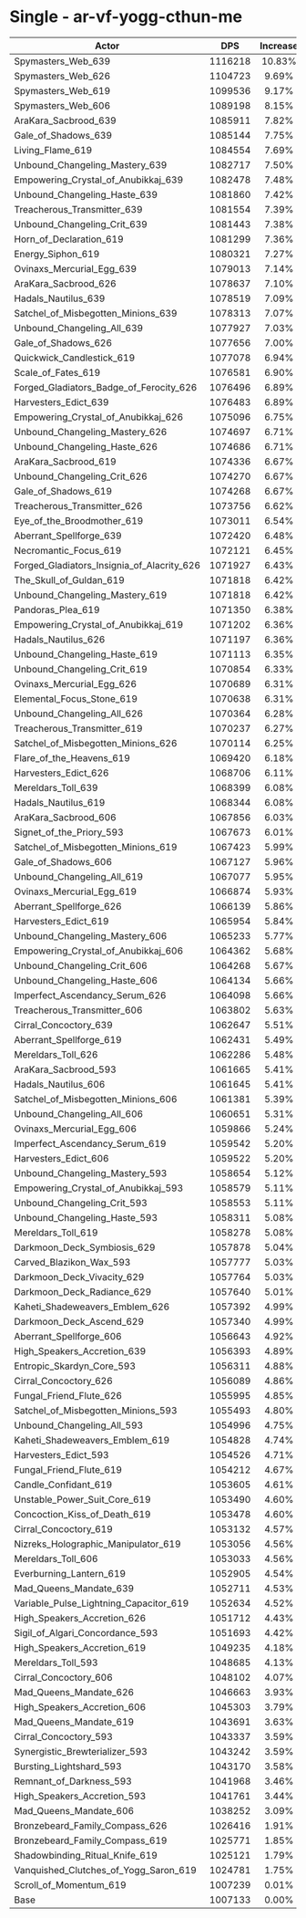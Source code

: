 # Single - ar-vf-yogg-cthun-me
| Actor | DPS | Increase |
|---|:---:|:---:|
|Spymasters_Web_639|1116218|10.83%|
|Spymasters_Web_626|1104723|9.69%|
|Spymasters_Web_619|1099536|9.17%|
|Spymasters_Web_606|1089198|8.15%|
|AraKara_Sacbrood_639|1085911|7.82%|
|Gale_of_Shadows_639|1085144|7.75%|
|Living_Flame_619|1084554|7.69%|
|Unbound_Changeling_Mastery_639|1082717|7.50%|
|Empowering_Crystal_of_Anubikkaj_639|1082478|7.48%|
|Unbound_Changeling_Haste_639|1081860|7.42%|
|Treacherous_Transmitter_639|1081554|7.39%|
|Unbound_Changeling_Crit_639|1081443|7.38%|
|Horn_of_Declaration_619|1081299|7.36%|
|Energy_Siphon_619|1080321|7.27%|
|Ovinaxs_Mercurial_Egg_639|1079013|7.14%|
|AraKara_Sacbrood_626|1078637|7.10%|
|Hadals_Nautilus_639|1078519|7.09%|
|Satchel_of_Misbegotten_Minions_639|1078313|7.07%|
|Unbound_Changeling_All_639|1077927|7.03%|
|Gale_of_Shadows_626|1077656|7.00%|
|Quickwick_Candlestick_619|1077078|6.94%|
|Scale_of_Fates_619|1076581|6.90%|
|Forged_Gladiators_Badge_of_Ferocity_626|1076496|6.89%|
|Harvesters_Edict_639|1076483|6.89%|
|Empowering_Crystal_of_Anubikkaj_626|1075096|6.75%|
|Unbound_Changeling_Mastery_626|1074697|6.71%|
|Unbound_Changeling_Haste_626|1074686|6.71%|
|AraKara_Sacbrood_619|1074336|6.67%|
|Unbound_Changeling_Crit_626|1074270|6.67%|
|Gale_of_Shadows_619|1074268|6.67%|
|Treacherous_Transmitter_626|1073756|6.62%|
|Eye_of_the_Broodmother_619|1073011|6.54%|
|Aberrant_Spellforge_639|1072420|6.48%|
|Necromantic_Focus_619|1072121|6.45%|
|Forged_Gladiators_Insignia_of_Alacrity_626|1071927|6.43%|
|The_Skull_of_Guldan_619|1071818|6.42%|
|Unbound_Changeling_Mastery_619|1071818|6.42%|
|Pandoras_Plea_619|1071350|6.38%|
|Empowering_Crystal_of_Anubikkaj_619|1071202|6.36%|
|Hadals_Nautilus_626|1071197|6.36%|
|Unbound_Changeling_Haste_619|1071113|6.35%|
|Unbound_Changeling_Crit_619|1070854|6.33%|
|Ovinaxs_Mercurial_Egg_626|1070689|6.31%|
|Elemental_Focus_Stone_619|1070638|6.31%|
|Unbound_Changeling_All_626|1070364|6.28%|
|Treacherous_Transmitter_619|1070237|6.27%|
|Satchel_of_Misbegotten_Minions_626|1070114|6.25%|
|Flare_of_the_Heavens_619|1069420|6.18%|
|Harvesters_Edict_626|1068706|6.11%|
|Mereldars_Toll_639|1068399|6.08%|
|Hadals_Nautilus_619|1068344|6.08%|
|AraKara_Sacbrood_606|1067856|6.03%|
|Signet_of_the_Priory_593|1067673|6.01%|
|Satchel_of_Misbegotten_Minions_619|1067423|5.99%|
|Gale_of_Shadows_606|1067127|5.96%|
|Unbound_Changeling_All_619|1067077|5.95%|
|Ovinaxs_Mercurial_Egg_619|1066874|5.93%|
|Aberrant_Spellforge_626|1066139|5.86%|
|Harvesters_Edict_619|1065954|5.84%|
|Unbound_Changeling_Mastery_606|1065233|5.77%|
|Empowering_Crystal_of_Anubikkaj_606|1064362|5.68%|
|Unbound_Changeling_Crit_606|1064268|5.67%|
|Unbound_Changeling_Haste_606|1064134|5.66%|
|Imperfect_Ascendancy_Serum_626|1064098|5.66%|
|Treacherous_Transmitter_606|1063802|5.63%|
|Cirral_Concoctory_639|1062647|5.51%|
|Aberrant_Spellforge_619|1062431|5.49%|
|Mereldars_Toll_626|1062286|5.48%|
|AraKara_Sacbrood_593|1061665|5.41%|
|Hadals_Nautilus_606|1061645|5.41%|
|Satchel_of_Misbegotten_Minions_606|1061381|5.39%|
|Unbound_Changeling_All_606|1060651|5.31%|
|Ovinaxs_Mercurial_Egg_606|1059866|5.24%|
|Imperfect_Ascendancy_Serum_619|1059542|5.20%|
|Harvesters_Edict_606|1059522|5.20%|
|Unbound_Changeling_Mastery_593|1058654|5.12%|
|Empowering_Crystal_of_Anubikkaj_593|1058579|5.11%|
|Unbound_Changeling_Crit_593|1058553|5.11%|
|Unbound_Changeling_Haste_593|1058311|5.08%|
|Mereldars_Toll_619|1058278|5.08%|
|Darkmoon_Deck_Symbiosis_629|1057878|5.04%|
|Carved_Blazikon_Wax_593|1057777|5.03%|
|Darkmoon_Deck_Vivacity_629|1057764|5.03%|
|Darkmoon_Deck_Radiance_629|1057640|5.01%|
|Kaheti_Shadeweavers_Emblem_626|1057392|4.99%|
|Darkmoon_Deck_Ascend_629|1057340|4.99%|
|Aberrant_Spellforge_606|1056643|4.92%|
|High_Speakers_Accretion_639|1056393|4.89%|
|Entropic_Skardyn_Core_593|1056311|4.88%|
|Cirral_Concoctory_626|1056089|4.86%|
|Fungal_Friend_Flute_626|1055995|4.85%|
|Satchel_of_Misbegotten_Minions_593|1055493|4.80%|
|Unbound_Changeling_All_593|1054996|4.75%|
|Kaheti_Shadeweavers_Emblem_619|1054828|4.74%|
|Harvesters_Edict_593|1054526|4.71%|
|Fungal_Friend_Flute_619|1054212|4.67%|
|Candle_Confidant_619|1053605|4.61%|
|Unstable_Power_Suit_Core_619|1053490|4.60%|
|Concoction_Kiss_of_Death_619|1053478|4.60%|
|Cirral_Concoctory_619|1053132|4.57%|
|Nizreks_Holographic_Manipulator_619|1053056|4.56%|
|Mereldars_Toll_606|1053033|4.56%|
|Everburning_Lantern_619|1052905|4.54%|
|Mad_Queens_Mandate_639|1052711|4.53%|
|Variable_Pulse_Lightning_Capacitor_619|1052634|4.52%|
|High_Speakers_Accretion_626|1051712|4.43%|
|Sigil_of_Algari_Concordance_593|1051693|4.42%|
|High_Speakers_Accretion_619|1049235|4.18%|
|Mereldars_Toll_593|1048685|4.13%|
|Cirral_Concoctory_606|1048102|4.07%|
|Mad_Queens_Mandate_626|1046663|3.93%|
|High_Speakers_Accretion_606|1045303|3.79%|
|Mad_Queens_Mandate_619|1043691|3.63%|
|Cirral_Concoctory_593|1043337|3.59%|
|Synergistic_Brewterializer_593|1043242|3.59%|
|Bursting_Lightshard_593|1043170|3.58%|
|Remnant_of_Darkness_593|1041968|3.46%|
|High_Speakers_Accretion_593|1041761|3.44%|
|Mad_Queens_Mandate_606|1038252|3.09%|
|Bronzebeard_Family_Compass_626|1026416|1.91%|
|Bronzebeard_Family_Compass_619|1025771|1.85%|
|Shadowbinding_Ritual_Knife_619|1025121|1.79%|
|Vanquished_Clutches_of_Yogg_Saron_619|1024781|1.75%|
|Scroll_of_Momentum_619|1007239|0.01%|
|Base|1007133|0.00%|
